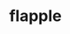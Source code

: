 ---
id: 841
title: flapple
types: [grass,dragon]
image: https://raw.githubusercontent.com/PokeAPI/sprites/master/sprites/pokemon/841.png
---